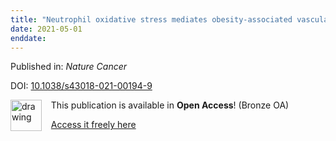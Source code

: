 ```yaml
---
title: "Neutrophil oxidative stress mediates obesity-associated vascular dysfunction and metastatic transmigration"
date: 2021-05-01
enddate:
---
```


Published in: *Nature Cancer*

DOI: [10.1038/s43018-021-00194-9](https://doi.org/10.1038/s43018-021-00194-9)

<img src="https://upload.wikimedia.org/wikipedia/commons/thumb/7/77/Open_Access_logo_PLoS_transparent.svg/800px-Open_Access_logo_PLoS_transparent.svg.png" alt="drawing" width="50" align="left"/> &nbsp;&nbsp;&nbsp;This publication is available in **Open Access**! (Bronze OA)

&nbsp;&nbsp;&nbsp;<a href="https://www.nature.com/articles/s43018-021-00194-9.pdf">Access it freely here</a>

